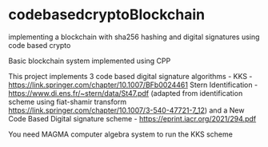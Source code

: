 # codebasedcryptoBlockchain
implementing a blockchain with sha256 hashing and digital signatures using code based crypto

Basic blockchain system implemented using CPP

This project implements 3 code based digital signature algorithms - 
KKS - https://link.springer.com/chapter/10.1007/BFb0024461
Stern Identification - https://www.di.ens.fr/~stern/data/St47.pdf  (adapted from identification scheme using fiat-shamir transform https://link.springer.com/chapter/10.1007/3-540-47721-7_12)
and a New Code Based Digital signature scheme - https://eprint.iacr.org/2021/294.pdf

You need MAGMA computer algebra system to run the KKS scheme

